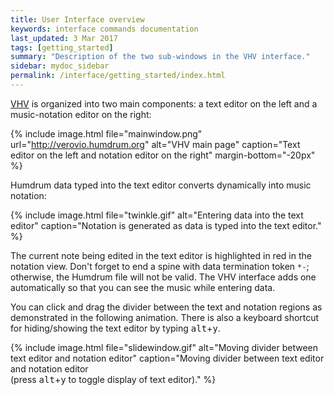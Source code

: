 ```yaml
---
title: User Interface overview
keywords: interface commands documentation 
last_updated: 3 Mar 2017
tags: [getting_started]
summary: "Description of the two sub-windows in the VHV interface."
sidebar: mydoc_sidebar
permalink: /interface/getting_started/index.html
---
```


[VHV](http://verovio.humdrum.org) is organized into two main components: a 
text editor on the left and a music-notation editor on the right:


{% include image.html
	file="mainwindow.png"
	url="http://verovio.humdrum.org"
	alt="VHV main page"
	caption="Text editor on the left and notation editor on the right"
	margin-bottom="-20px"
%}

Humdrum data typed into the text editor converts
dynamically into music notation:


{% include image.html
	file="twinkle.gif"
	alt="Entering data into the text editor"
	caption="Notation is generated as data is typed into the text editor."
%}

The current note being edited in the text editor is highlighted
in red in the notation view.  Don't forget to end a spine with data
termination token `*-`; otherwise, the Humdrum file will not be
valid.  The VHV interface adds one automatically so that you can
see the music while entering data.


You can click and drag the divider between the text and notation regions
as demonstrated in the following animation.  There is also a keyboard shortcut 
for hiding/showing the text editor by typing <kbd>alt</kbd>+<kbd>y</kbd>.

{% include image.html
	file="slidewindow.gif"
	alt="Moving divider between text editor and notation editor"
	caption="Moving divider between text editor and notation editor<br>(press <kbd>alt</kbd>+<kbd>y</kbd> to toggle display of text editor)."
%}


